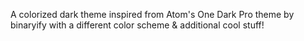 A colorized dark theme inspired from Atom's One Dark Pro theme by binaryify with a different color scheme & additional cool stuff!